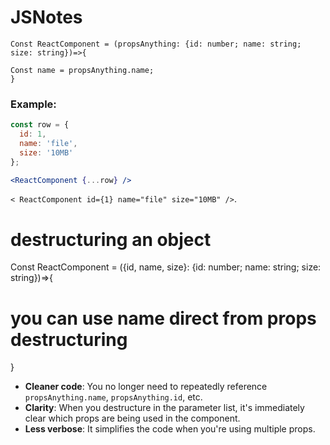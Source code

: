 # JSNotes


```
Const ReactComponent = (propsAnything: {id: number; name: string; size: string})=>{

Const name = propsAnything.name;
}
```


### Example:
```jsx
const row = {
  id: 1,
  name: 'file',
  size: '10MB'
};

<ReactComponent {...row} />
```
`< ReactComponent id={1} name="file" size="10MB" />`.


# destructuring an object
Const ReactComponent = ({id, name, size}: {id: number; name: string; size: string})=>{

# you can use name direct from props destructuring
}

- **Cleaner code**: You no longer need to repeatedly reference `propsAnything.name`, `propsAnything.id`, etc.
- **Clarity**: When you destructure in the parameter list, it's immediately clear which props are being used in the component.
- **Less verbose**: It simplifies the code when you're using multiple props.
